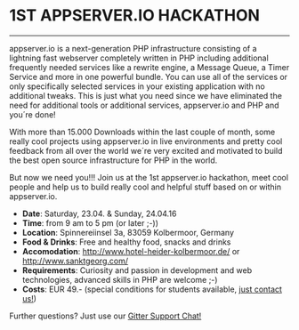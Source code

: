 # <i class="fa fa-gamepad"></i> 1ST APPSERVER.IO HACKATHON
***
appserver.io is a next-generation PHP infrastructure consisting of a lightning fast webserver completely written in PHP
including additional frequently needed services like a rewrite engine, a Message Queue, a Timer Service and more in one
powerful bundle. You can use all of the services or only specifically selected services in your existing application with
no additional tweaks. This is just what you need since we have eliminated the need for additional tools or additional services,
appserver.io and PHP and you´re done!

With more than 15.000 Downloads within the last couple of month, some really cool projects using appserver.io in live environments
and pretty cool feedback from all over the world we´re very excited and motivated to build the best open source infrastructure for
PHP in the world.

But now we need you!!! Join us at the 1st appserver.io hackathon, meet cool people and help us to build really cool and helpful stuff
based on or within appserver.io.

* **Date**: Saturday, 23.04. & Sunday, 24.04.16
* **Time**: from 9 am to 5 pm (or later ;-))
* **Location**: Spinnereiinsel 3a, 83059 Kolbermoor, Germany
* **Food & Drinks**: Free and healthy food, snacks and drinks
* **Accomodation**: http://www.hotel-heider-kolbermoor.de/ or http://www.sanktgeorg.com/
* **Requirements**: Curiosity and passion in development and web technologies, advanced skills in PHP are welcome ;-)
* **Costs**: EUR 49.- (special conditions for students available, [just contact us!](<{{ site.appserver_site_contact | prepend: site.baseurl }}>))

Further questions? Just use our [Gitter Support Chat!](<{{ site.github_gitter }}>)
